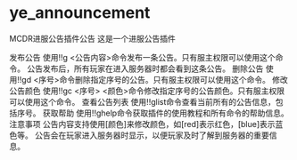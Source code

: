 # ye_announcement
MCDR进服公告插件公告
这是一个进服公告插件

发布公告
使用!!g <公告内容>命令发布一条公告。只有服主权限可以使用这个命令。
公告发布后，所有玩家在进入服务器时都会看到这条公告。
删除公告
使用!!gd <序号>命令删除指定序号的公告。只有服主权限可以使用这个命令。
修改公告颜色
使用!!gc <序号> <颜色>命令修改指定序号的公告颜色。只有服主权限可以使用这个命令。
查看公告列表
使用!!glist命令查看当前所有的公告信息，包括序号。
获取帮助
使用!!ghelp命令获取插件的使用教程和所有命令的帮助信息。
注意事项
公告内容支持使用[颜色]来修改颜色，如[red]表示红色，[blue]表示蓝色等。
公告会在玩家进入服务器时显示，以便玩家及时了解到服务器的重要信息。

